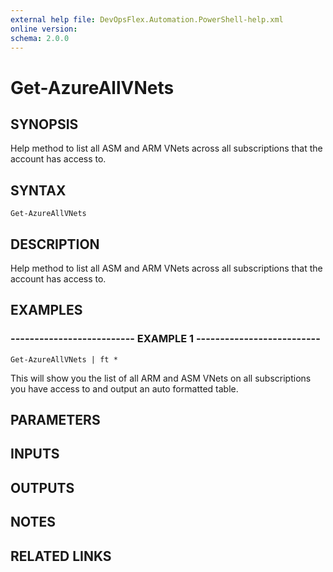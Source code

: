 ```yaml
---
external help file: DevOpsFlex.Automation.PowerShell-help.xml
online version: 
schema: 2.0.0
---
```


# Get-AzureAllVNets

## SYNOPSIS
Help method to list all ASM and ARM VNets across all subscriptions that the account has access to.

## SYNTAX

```
Get-AzureAllVNets
```

## DESCRIPTION
Help method to list all ASM and ARM VNets across all subscriptions that the account has access to.

## EXAMPLES

### -------------------------- EXAMPLE 1 --------------------------
```
Get-AzureAllVNets | ft *
```

This will show you the list of all ARM and ASM VNets on all subscriptions you have access to and output an auto formatted table.

## PARAMETERS

## INPUTS

## OUTPUTS

## NOTES

## RELATED LINKS

